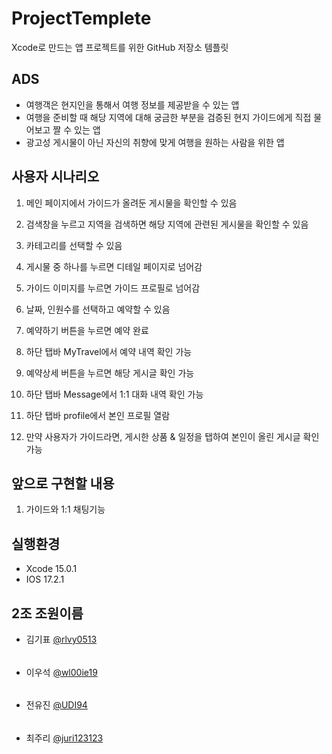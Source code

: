 # ProjectTemplete
Xcode로 만드는 앱 프로젝트를 위한 GitHub 저장소 템플릿

## ADS
* 여행객은 현지인을 통해서 여행 정보를 제공받을 수 있는 앱
* 여행을 준비할 때 해당 지역에 대해 궁금한 부분을 검증된 현지 가이드에게 직접 물어보고 짤 수 있는 앱
* 광고성 게시물이 아닌 자신의 취향에 맞게 여행을 원하는 사람을 위한 앱


## 사용자 시나리오
1. 메인 페이지에서 가이드가 올려둔 게시물을 확인할 수 있음 
2. 검색창을 누르고 지역을 검색하면 해당 지역에 관련된 게시물을 확인할 수 있음 
3. 카테고리를 선택할 수 있음 
4. 게시물 중 하나를 누르면 디테일 페이지로 넘어감
5. 가이드 이미지를 누르면 가이드 프로필로 넘어감
6. 날짜, 인원수를 선택하고 예약할 수 있음
7. 예약하기 버튼을 누르면 예약 완료

8. 하단 탭바 MyTravel에서 예약 내역 확인 가능
9. 예약상세 버튼을 누르면 해당 게시글 확인 가능

10. 하단 탭바 Message에서 1:1 대화 내역 확인 가능

11. 하단 탭바 profile에서 본인 프로필 열람
12. 만약 사용자가 가이드라면, 게시한 상품 & 일정을 탭하여 본인이 올린 게시글 확인 가능



## 앞으로 구현할 내용
1. 가이드와 1:1 채팅기능 

## 실행환경
- Xcode 15.0.1
- IOS 17.2.1

## 2조 조원이름
- 김기표 [@rlvy0513](https://github.com/rlvy0513)
######
- 이우석 [@wl00ie19](https://github.com/wl00ie19)
######
- 전유진 [@UDI94](https://github.com/UDI94)
######
- 최주리 [@juri123123](https://github.com/juri123123)

